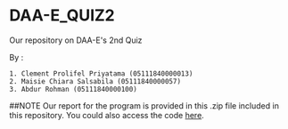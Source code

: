 # DAA-E_QUIZ2
Our repository on DAA-E's 2nd Quiz

By :

    1. Clement Prolifel Priyatama (05111840000013)
    2. Maisie Chiara Salsabila (05111840000057)
    3. Abdur Rohman (05111840000100)

##NOTE
Our report for the program is provided in this .zip file included in this repository. You could also access the code [here](https://github.com/abdurrohman100/DAA-E_QUIZ2/tree/master/src/com).

